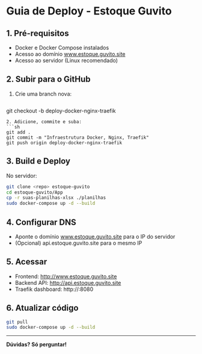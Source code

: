 # Guia de Deploy - Estoque Guvito

## 1. Pré-requisitos
- Docker e Docker Compose instalados
- Acesso ao domínio www.estoque.guvito.site
- Acesso ao servidor (Linux recomendado)

## 2. Subir para o GitHub
1. Crie uma branch nova:
   ```sh
git checkout -b deploy-docker-nginx-traefik
   ```
2. Adicione, commite e suba:
   ```sh
git add .
git commit -m "Infraestrutura Docker, Nginx, Traefik"
git push origin deploy-docker-nginx-traefik
   ```

## 3. Build e Deploy
No servidor:
```sh
git clone <repo> estoque-guvito
cd estoque-guvito/App
cp -r suas-planilhas-xlsx ./planilhas
sudo docker-compose up -d --build
```

## 4. Configurar DNS
- Aponte o domínio www.estoque.guvito.site para o IP do servidor
- (Opcional) api.estoque.guvito.site para o mesmo IP

## 5. Acessar
- Frontend: http://www.estoque.guvito.site
- Backend API: http://api.estoque.guvito.site
- Traefik dashboard: http://<seu-ip-ou-dominio>:8080

## 6. Atualizar código
```sh
git pull
sudo docker-compose up -d --build
```

---

**Dúvidas? Só perguntar!** 